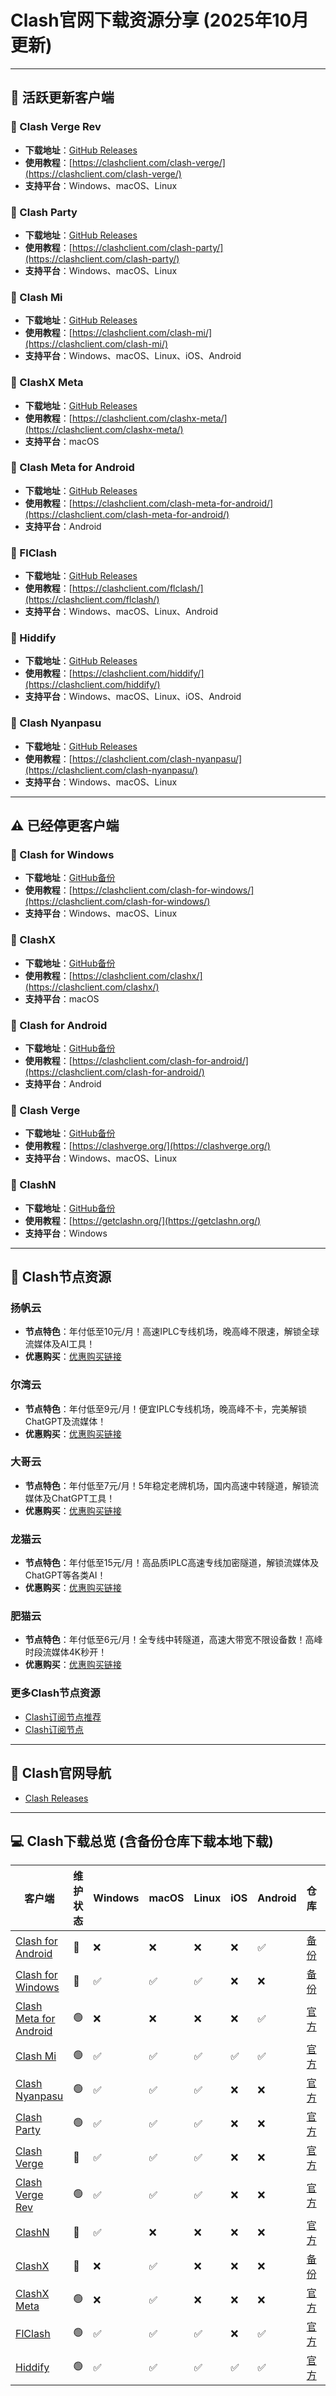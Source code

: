 # Clash官网下载资源分享 (2025年10月更新)

---

## :dart: 活跃更新客户端

### :pushpin: Clash Verge Rev
- **下载地址**：[GitHub Releases](https://github.com/clash-verge-rev/clash-verge-rev/releases)
- **使用教程**：[https://clashclient.com/clash-verge/](https://clashclient.com/clash-verge/)
- **支持平台**：Windows、macOS、Linux

### :pushpin: Clash Party
- **下载地址**：[GitHub Releases](https://github.com/mihomo-party-org/clash-party/releases)
- **使用教程**：[https://clashclient.com/clash-party/](https://clashclient.com/clash-party/)
- **支持平台**：Windows、macOS、Linux

### :pushpin: Clash Mi
- **下载地址**：[GitHub Releases](https://github.com/KaringX/clashmi/releases)
- **使用教程**：[https://clashclient.com/clash-mi/](https://clashclient.com/clash-mi/)
- **支持平台**：Windows、macOS、Linux、iOS、Android

### :pushpin: ClashX Meta
- **下载地址**：[GitHub Releases](https://github.com/MetaCubeX/ClashX.Meta/releases)
- **使用教程**：[https://clashclient.com/clashx-meta/](https://clashclient.com/clashx-meta/)
- **支持平台**：macOS

### :pushpin: Clash Meta for Android
- **下载地址**：[GitHub Releases](https://github.com/MetaCubeX/ClashMetaForAndroid/releases)
- **使用教程**：[https://clashclient.com/clash-meta-for-android/](https://clashclient.com/clash-meta-for-android/)
- **支持平台**：Android

### :pushpin: FlClash
- **下载地址**：[GitHub Releases](https://github.com/chen08209/FlClash/releases)
- **使用教程**：[https://clashclient.com/flclash/](https://clashclient.com/flclash/)
- **支持平台**：Windows、macOS、Linux、Android

### :pushpin: Hiddify
- **下载地址**：[GitHub Releases](https://github.com/hiddify/hiddify-app/releases)
- **使用教程**：[https://clashclient.com/hiddify/](https://clashclient.com/hiddify/)
- **支持平台**：Windows、macOS、Linux、iOS、Android

### :pushpin: Clash Nyanpasu
- **下载地址**：[GitHub Releases](https://github.com/LibNyanpasu/clash-nyanpasu/releases)
- **使用教程**：[https://clashclient.com/clash-nyanpasu/](https://clashclient.com/clash-nyanpasu/)
- **支持平台**：Windows、macOS、Linux

---

## :warning: 已经停更客户端

### :pushpin: Clash for Windows
- **下载地址**：[GitHub备份](https://github.com/clashclient/Clash-for-Windows)
- **使用教程**：[https://clashclient.com/clash-for-windows/](https://clashclient.com/clash-for-windows/)
- **支持平台**：Windows、macOS、Linux

### :pushpin: ClashX
- **下载地址**：[GitHub备份](https://github.com/clashclient/ClashX)
- **使用教程**：[https://clashclient.com/clashx/](https://clashclient.com/clashx/)
- **支持平台**：macOS

### :pushpin: Clash for Android
- **下载地址**：[GitHub备份](https://github.com/clashclient/Clash-for-Android)
- **使用教程**：[https://clashclient.com/clash-for-android/](https://clashclient.com/clash-for-android/)
- **支持平台**：Android

### :pushpin: Clash Verge
- **下载地址**：[GitHub备份](https://github.com/zzzgydi/clash-verge/releases)
- **使用教程**：[https://clashverge.org/](https://clashverge.org/)
- **支持平台**：Windows、macOS、Linux

### :pushpin: ClashN
- **下载地址**：[GitHub备份](https://github.com/2dust/clashN/releases)
- **使用教程**：[https://getclashn.org/](https://getclashn.org/)
- **支持平台**：Windows

---

## :memo: Clash节点资源

### 扬帆云
- **节点特色**：年付低至10元/月！高速IPLC专线机场，晚高峰不限速，解锁全球流媒体及AI工具！
- **优惠购买**：[优惠购买链接](https://clashwall-github.affout.com/yangfanyun/)

### 尔湾云
- **节点特色**：年付低至9元/月！便宜IPLC专线机场，晚高峰不卡，完美解锁ChatGPT及流媒体！
- **优惠购买**：[优惠购买链接](https://clashwall-github.affout.com/erwan/)

### 大哥云
- **节点特色**：年付低至7元/月！5年稳定老牌机场，国内高速中转隧道，解锁流媒体及ChatGPT工具！
- **优惠购买**：[优惠购买链接](https://clashwall-github.affout.com/dageyun/)

### 龙猫云
- **节点特色**：年付低至15元/月！高品质IPLC高速专线加密隧道，解锁流媒体及ChatGPT等各类AI！
- **优惠购买**：[优惠购买链接](https://clashwall-github.affout.com/totorocloud/)

### 肥猫云
- **节点特色**：年付低至6元/月！全专线中转隧道，高速大带宽不限设备数！高峰时段流媒体4K秒开！
- **优惠购买**：[优惠购买链接](https://clashwall-github.affout.com/fatcatcloud/)

### 更多Clash节点资源

- [Clash订阅节点推荐](https://github.com/clashclient/ClashNode)
- [Clash订阅节点](https://clashclient.com/node/)

---

## :office: Clash官网导航

- [Clash Releases](https://clashclient.com/releases/)

---

## :computer: Clash下载总览 (含备份仓库下载本地下载)

| 客户端                    | 维护状态 | Windows | macOS | Linux | iOS | Android | 仓库 | 教程 |
|------------------------|------|---------|-------|-------|-----|---------|----|----|
| [Clash for Android](https://clashforandroid.org/)      | :red_circle:    | :x:       | :x:     | :x:     | :x:   | :white_check_mark:       | [备份](https://github.com/clashclient/Clash-for-Android) | [教程](https://clashforandroid.org/) |
| [Clash for Windows](https://clashforwindows.org/)      | :red_circle:    | :white_check_mark:       | :white_check_mark:     | :white_check_mark:     | :x:   | :x:       | [备份](https://github.com/clashclient/Clash-for-Windows) | [教程](https://clashforwindows.org/) |
| [Clash Meta for Android](https://clashmetaforandroid.org/) | :green_circle:    | :x:       | :x:     | :x:     | :x:   | :white_check_mark:       | [官方](https://github.com/MetaCubeX/ClashMetaForAndroid/releases) | [教程](https://clashmetaforandroid.org/) |
| [Clash Mi](https://clash-mi.org/)               | :green_circle:    | :white_check_mark:       | :white_check_mark:     | :white_check_mark:     | :white_check_mark:   | :white_check_mark:       | [官方](https://github.com/KaringX/clashmi/releases) | [教程](https://clash-mi.org/) |
| [Clash Nyanpasu](https://clashnyanpasu.org/)         | :green_circle:    | :white_check_mark:       | :white_check_mark:     | :white_check_mark:     | :x:   | :x:       | [官方](https://github.com/LibNyanpasu/clash-nyanpasu/releases) | [教程](https://clashnyanpasu.org/) |
| [Clash Party](https://clash-party.org/)            | :green_circle:    | :white_check_mark:       | :white_check_mark:     | :white_check_mark:     | :x:   | :x:       | [官方](https://github.com/mihomo-party-org/clash-party/releases) | [教程](https://clash-party.org/) |
| [Clash Verge](https://clashverge.org/)            | :red_circle:    | :white_check_mark:       | :white_check_mark:     | :white_check_mark:     | :x:   | :x:       | [官方](https://github.com/zzzgydi/clash-verge/releases) | [教程](https://clashverge.org/) |
| [Clash Verge Rev](https://clashvergerev.org/)        | :green_circle:    | :white_check_mark:       | :white_check_mark:     | :white_check_mark:     | :x:   | :x:       | [官方](https://github.com/clash-verge-rev/clash-verge-rev/releases) | [教程](https://clashvergerev.org/) |
| [ClashN](https://getclashn.org/)                 | :red_circle:    | :white_check_mark:       | :x:     | :x:     | :x:   | :x:       | [官方](https://github.com/2dust/clashN/releases) | [教程](https://getclashn.org/) |
| [ClashX](https://clashx.org/)                 | :red_circle:    | :x:       | :white_check_mark:     | :x:     | :x:   | :x:       | [备份](https://github.com/clashclient/ClashX) | [教程](https://clashx.org/) |
| [ClashX Meta](https://clashxmeta.org/)            | :green_circle:    | :x:       | :white_check_mark:     | :x:     | :x:   | :x:       | [官方](https://github.com/MetaCubeX/ClashX.Meta/releases) | [教程](https://clashxmeta.org/) |
| [FlClash](https://getflclash.org/)                | :green_circle:    | :white_check_mark:       | :white_check_mark:     | :white_check_mark:     | :x:   | :white_check_mark:       | [官方](https://github.com/chen08209/FlClash/releases) | [教程](https://getflclash.org/) |
| [Hiddify](https://gethiddify.org/)                | :green_circle:    | :white_check_mark:       | :white_check_mark:     | :white_check_mark:     | :white_check_mark:   | :white_check_mark:       | [官方](https://github.com/hiddify/hiddify-app/releases) | [教程](https://gethiddify.org/) |

